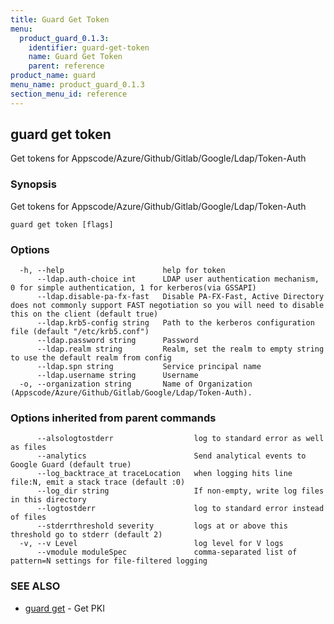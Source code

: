 ```yaml
---
title: Guard Get Token
menu:
  product_guard_0.1.3:
    identifier: guard-get-token
    name: Guard Get Token
    parent: reference
product_name: guard
menu_name: product_guard_0.1.3
section_menu_id: reference
---
```

## guard get token

Get tokens for Appscode/Azure/Github/Gitlab/Google/Ldap/Token-Auth

### Synopsis

Get tokens for Appscode/Azure/Github/Gitlab/Google/Ldap/Token-Auth

```
guard get token [flags]
```

### Options

```
  -h, --help                      help for token
      --ldap.auth-choice int      LDAP user authentication mechanism, 0 for simple authentication, 1 for kerberos(via GSSAPI)
      --ldap.disable-pa-fx-fast   Disable PA-FX-Fast, Active Directory does not commonly support FAST negotiation so you will need to disable this on the client (default true)
      --ldap.krb5-config string   Path to the kerberos configuration file (default "/etc/krb5.conf")
      --ldap.password string      Password
      --ldap.realm string         Realm, set the realm to empty string to use the default realm from config
      --ldap.spn string           Service principal name
      --ldap.username string      Username
  -o, --organization string       Name of Organization (Appscode/Azure/Github/Gitlab/Google/Ldap/Token-Auth).
```

### Options inherited from parent commands

```
      --alsologtostderr                  log to standard error as well as files
      --analytics                        Send analytical events to Google Guard (default true)
      --log_backtrace_at traceLocation   when logging hits line file:N, emit a stack trace (default :0)
      --log_dir string                   If non-empty, write log files in this directory
      --logtostderr                      log to standard error instead of files
      --stderrthreshold severity         logs at or above this threshold go to stderr (default 2)
  -v, --v Level                          log level for V logs
      --vmodule moduleSpec               comma-separated list of pattern=N settings for file-filtered logging
```

### SEE ALSO

* [guard get](/products/guard/0.1.3/reference/guard_get)	 - Get PKI

